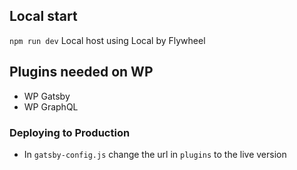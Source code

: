 ## Local start
`npm run dev`
Local host using Local by Flywheel

## Plugins needed on WP
- WP Gatsby
- WP GraphQL

### Deploying to Production
- In `gatsby-config.js` change the url in `plugins` to the live version
